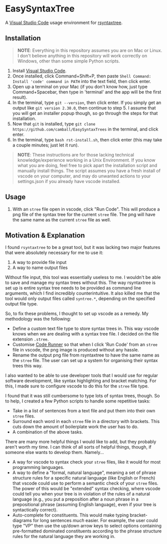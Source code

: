 # EasySyntaxTree

A [Visual Studio Code](https://code.visualstudio.com) usage environment for [rsyntaxtree](https://github.com/yohasebe/rsyntaxtree).

## Installation

> **NOTE**: Everything in this repository assumes you are on Mac or Linux. I don't believe anything in this repository will work correctly on Windows, other than some simple Python scripts.

1. Install [Visual Studio Code](https://code.visualstudio.com).
2. Once installed, click Command+Shift+P, then paste `Shell Command: Install 'code' command in PATH` into the text field, then click enter.
3. Open up a terminal on your Mac (if you don't know how, just type Command+Spacebar, then type in 'terminal' and the app will be the first result).
4. In the terminal, type `git --version`, then click enter. If you simply get an output like `git version 2.30.0`, then continue to step 5. I assume that you will get an installer popup though, so go through the steps for that installation.
5. Now that `git` is installed, type `git clone https://github.com/camball/EasySyntaxTrees` in the terminal, and click enter.
6. In the terminal, type `bash rst-install.sh`, then click enter (this may take a couple minutes; just let it run).

> **NOTE**: These instructions are for those lacking technical knowledge/experience working in a Unix Environment. If you know what you are doing, feel free to pick apart the installation script and manually install things. The script assumes you have a fresh install of vscode on your computer, and may do unwanted actions to your settings.json if you already have vscode installed.

## Usage

1. With an `stree` file open in vscode, click "Run Code". This will produce a png file of the syntax tree for the current `stree` file. The png will have the same name as the current `stree` file as well.

## Motivation & Explanation

I found `rsyntaxtree` to be a great tool, but it was lacking two major features that were absolutely necessary for me to use it:

1. A way to provide file input
2. A way to name output files

Without file input, this tool was essentially useless to me. I wouldn't be able to save and manage my syntax trees without this. The way rsyntaxtree is set up is entire syntax tree needs to be provided as command line arguments, which I find incredibly counterintuitive. It also killed me that the tool would only output files called `syntree.*`, depending on the specified output file type.

So, to fix these problems, I thought to set up vscode as a remedy. My methodology was the following:

- Define a custom text file type to store syntax trees in. This way vscode knows when we are dealing with a syntax tree file. I decided on the file extension `.stree`.
- Customise [Code Runner](https://marketplace.visualstudio.com/items?itemName=formulahendry.code-runner) so that when I click 'Run Code' from an `stree` file in vscode, the png image is produced without any hassle.
- Rename the output png file from rsyntaxtree to have the same name as the `stree` file. The user can set up a system for organising their syntax trees this way.

I also wanted to be able to use developer tools that I would use for regular software development, like syntax highlighting and bracket matching. For this, I made sure to configure vscode to do this for the `stree` file type.

I found that it was still cumbersome to type lots of syntax trees, though. So to help, I created a few Python scripts to handle some repetitive tasks:

- Take in a list of sentences from a text file and put them into their own `stree` files.
- Surround each word in each `stree` file in a directory with brackets. This cuts down the amount of boilerplate work the user has to do.
- A combination of the above tasks.

There are many more helpful things I would like to add, but they probably aren't worth my time. I can think of all sorts of helpful things, though, if someone else wants to develop them. Namely...

- A way for vscode to syntax check your `stree` files, like it would for most programming languages.
- A way to define a "formal, natural language", meaning a set of phrase structure rules for a specific natural language (like English or French) that vscode could use to perform a semantic check of your `stree` files. The power of this would be "extended" syntax checking, where vscode could tell you when your tree is in violation of the rules of a natural language (e.g., you put a preposition after a noun phrase in a prepositional phrase (assuming English language), even if your tree is syntactically correct).
- Auto-complete for constituents. This would make typing bracket-diagrams for long sentences *much* easier. For example, the user could type "VP" then use the up/down arrow keys to select options containing pre-formatted dominated constituents according to the phrase structure rules for the natural language they are working in.
